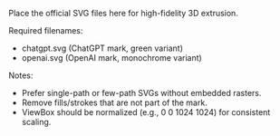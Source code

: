 Place the official SVG files here for high-fidelity 3D extrusion.

Required filenames:
- chatgpt.svg  (ChatGPT mark, green variant)
- openai.svg   (OpenAI mark, monochrome variant)

Notes:
- Prefer single-path or few-path SVGs without embedded rasters.
- Remove fills/strokes that are not part of the mark.
- ViewBox should be normalized (e.g., 0 0 1024 1024) for consistent scaling.
